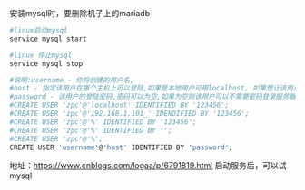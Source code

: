 安装mysql时，要删除机子上的mariadb

``` sh
#linux启动mysql
service mysql start

#linux 停止mysql
service mysql stop

#说明:username - 你将创建的用户名, 
#host - 指定该用户在哪个主机上可以登陆,如果是本地用户可用localhost, 如果想让该用户可以从任意远程主机登陆,可以使用通配符%. 
#password - 该用户的登陆密码,密码可以为空,如果为空则该用户可以不需要密码登录服务器. 
#CREATE USER 'zpc'@'localhost' IDENTIFIED BY '123456'; 
#CREATE USER 'zpc'@'192.168.1.101_' IDENDIFIED BY '123456'; 
#CREATE USER 'zpc'@'%' IDENTIFIED BY '123456'; 
#CREATE USER 'zpc'@'%' IDENTIFIED BY ''; 
#CREATE USER 'zpc'@'%'; 
CREATE USER 'username'@'host' IDENTIFIED BY 'password'; 
```


地址：https://www.cnblogs.com/logaa/p/6791819.html 启动服务后，可以试mysql
